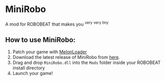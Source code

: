 # MiniRobo
A mod for ROBOBEAT that makes you <sup>very very tiny</sup>

## How to use MiniRobo:
1. Patch your game with [MelonLoader](https://melonwiki.xyz/)
2. Download the latest release of MiniRobo from [here](https://github.com/u4pak/RoboBeatExperiments/releases/tag/v1.0.0-minirobo).
3. Drag and drop `MiniRobo.dll` into the `Mods` folder inside your ROBOBEAT install directory
4. Launch your game!
